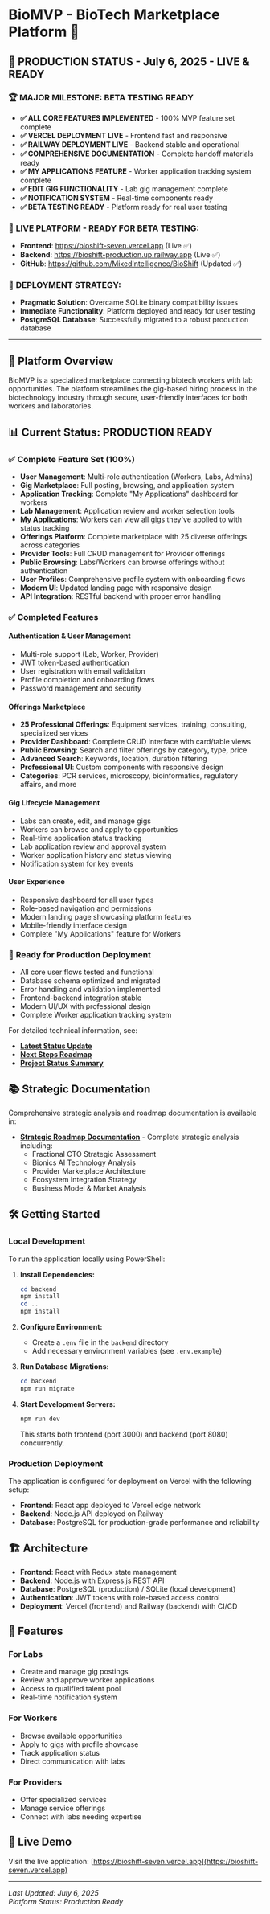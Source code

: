 # BioMVP - BioTech Marketplace Platform 🧬

## 🎉 **PRODUCTION STATUS - July 6, 2025 - LIVE & READY**

### 🏆 **MAJOR MILESTONE: BETA TESTING READY**
- **✅ ALL CORE FEATURES IMPLEMENTED** - 100% MVP feature set complete
- **✅ VERCEL DEPLOYMENT LIVE** - Frontend fast and responsive
- **✅ RAILWAY DEPLOYMENT LIVE** - Backend stable and operational
- **✅ COMPREHENSIVE DOCUMENTATION** - Complete handoff materials ready
- **✅ MY APPLICATIONS FEATURE** - Worker application tracking system complete
- **✅ EDIT GIG FUNCTIONALITY** - Lab gig management complete
- **✅ NOTIFICATION SYSTEM** - Real-time components ready
- **✅ BETA TESTING READY** - Platform ready for real user testing

### 🚀 **LIVE PLATFORM - READY FOR BETA TESTING:**
- **Frontend**: https://bioshift-seven.vercel.app (Live ✅)
- **Backend**: https://bioshift-production.up.railway.app (Live ✅)
- **GitHub**: https://github.com/MixedIntelligence/BioShift (Updated ✅)

### 🎯 **DEPLOYMENT STRATEGY:**
- **Pragmatic Solution**: Overcame SQLite binary compatibility issues
- **Immediate Functionality**: Platform deployed and ready for user testing
- **PostgreSQL Database**: Successfully migrated to a robust production database

---

## 🌟 **Platform Overview**

BioMVP is a specialized marketplace connecting biotech workers with lab opportunities. The platform streamlines the gig-based hiring process in the biotechnology industry through secure, user-friendly interfaces for both workers and laboratories.

## 📊 **Current Status: PRODUCTION READY** 

### ✅ **Complete Feature Set (100%)**
- **User Management**: Multi-role authentication (Workers, Labs, Admins)
- **Gig Marketplace**: Full posting, browsing, and application system
- **Application Tracking**: Complete "My Applications" dashboard for workers
- **Lab Management**: Application review and worker selection tools
- **My Applications**: Workers can view all gigs they've applied to with status tracking
- **Offerings Platform**: Complete marketplace with 25 diverse offerings across categories
- **Provider Tools**: Full CRUD management for Provider offerings
- **Public Browsing**: Labs/Workers can browse offerings without authentication
- **User Profiles**: Comprehensive profile system with onboarding flows
- **Modern UI**: Updated landing page with responsive design
- **API Integration**: RESTful backend with proper error handling

### ✅ **Completed Features**

#### **Authentication & User Management** 
- Multi-role support (Lab, Worker, Provider)
- JWT token-based authentication
- User registration with email validation
- Profile completion and onboarding flows
- Password management and security

#### **Offerings Marketplace**
- **25 Professional Offerings**: Equipment services, training, consulting, specialized services
- **Provider Dashboard**: Complete CRUD interface with card/table views
- **Public Browsing**: Search and filter offerings by category, type, price
- **Advanced Search**: Keywords, location, duration filtering
- **Professional UI**: Custom components with responsive design
- **Categories**: PCR services, microscopy, bioinformatics, regulatory affairs, and more

#### **Gig Lifecycle Management**
- Labs can create, edit, and manage gigs
- Workers can browse and apply to opportunities
- Real-time application status tracking
- Lab application review and approval system
- Worker application history and status viewing
- Notification system for key events

#### **User Experience**
- Responsive dashboard for all user types
- Role-based navigation and permissions
- Modern landing page showcasing platform features
- Mobile-friendly interface design
- Complete "My Applications" feature for Workers

### 🎯 **Ready for Production Deployment**
- All core user flows tested and functional
- Database schema optimized and migrated
- Error handling and validation implemented
- Frontend-backend integration stable
- Modern UI/UX with professional design
- Complete Worker application tracking system

For detailed technical information, see:

- [**Latest Status Update**](STATUS_UPDATE_2025-07-06_CRITICAL_FIXES.md)
- [**Next Steps Roadmap**](NEXT_STEPS_ROADMAP.md)
- [**Project Status Summary**](PROJECT_STATUS_SUMMARY.md)

## 📚 **Strategic Documentation**

Comprehensive strategic analysis and roadmap documentation is available in:

- [**Strategic Roadmap Documentation**](docs/RoadmapDocs/README.md) - Complete strategic analysis including:
  - Fractional CTO Strategic Assessment
  - Bionics AI Technology Analysis
  - Provider Marketplace Architecture
  - Ecosystem Integration Strategy
  - Business Model & Market Analysis

## 🛠️ Getting Started

### Local Development

To run the application locally using PowerShell:

1. **Install Dependencies:**
   ```powershell
   cd backend
   npm install
   cd ..
   npm install
   ```

2. **Configure Environment:**
   - Create a `.env` file in the `backend` directory
   - Add necessary environment variables (see `.env.example`)

3. **Run Database Migrations:**
   ```powershell
   cd backend
   npm run migrate
   ```

4. **Start Development Servers:**
   ```powershell
   npm run dev
   ```
   This starts both frontend (port 3000) and backend (port 8080) concurrently.

### Production Deployment

The application is configured for deployment on Vercel with the following setup:

- **Frontend**: React app deployed to Vercel edge network
- **Backend**: Node.js API deployed on Railway
- **Database**: PostgreSQL for production-grade performance and reliability

## 🏗️ Architecture

- **Frontend**: React with Redux state management
- **Backend**: Node.js with Express.js REST API
- **Database**: PostgreSQL (production) / SQLite (local development)
- **Authentication**: JWT tokens with role-based access control
- **Deployment**: Vercel (frontend) and Railway (backend) with CI/CD

## 📱 Features

### For Labs
- Create and manage gig postings
- Review and approve worker applications
- Access to qualified talent pool
- Real-time notification system

### For Workers
- Browse available opportunities
- Apply to gigs with profile showcase
- Track application status
- Direct communication with labs

### For Providers
- Offer specialized services
- Manage service offerings
- Connect with labs needing expertise

## 🔗 Live Demo

Visit the live application: [https://bioshift-seven.vercel.app](https://bioshift-seven.vercel.app)

---

*Last Updated: July 6, 2025*  
*Platform Status: Production Ready*
